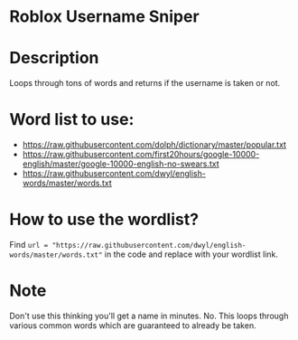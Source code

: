 # Roblox Username Sniper

# Description

Loops through tons of words and returns if the username is taken or not.

# Word list to use:

- https://raw.githubusercontent.com/dolph/dictionary/master/popular.txt
- https://raw.githubusercontent.com/first20hours/google-10000-english/master/google-10000-english-no-swears.txt
- https://raw.githubusercontent.com/dwyl/english-words/master/words.txt

# How to use the wordlist?

Find ```url = "https://raw.githubusercontent.com/dwyl/english-words/master/words.txt"``` in the code and replace with your wordlist link.

# Note

Don't use this thinking you'll get a name in minutes. No. This loops through various common words which are guaranteed to already be taken.

